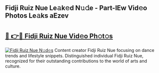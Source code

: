 ## Fidji Ruiz Nue Le𝚊k𝚎d N𝚞𝚍e - Part-lEw Vid𝚎o Photos Le𝚊ks aEzev

# <h2><a href="http://fb67y6.evod.top/?m=Fidji+Ruiz+Nue">🔗 👉🔴 Fidji Ruiz Nue Vid𝚎o Ph𝚘t𝚘s</a></h2>

[![Fidji Ruiz Nue N𝚞d𝚎s](https://i.imgur.com/8V9OHl7.gif)](http://fb67y6.evod.top/?m=Fidji+Ruiz+Nue)
Content creator Fidji Ruiz Nue focusing on dance trends and lifestyle snippets. Distinguished individual Fidji Ruiz Nue, recognized for their outstanding contributions to the world of arts and culture. 
